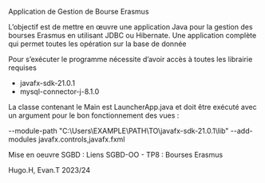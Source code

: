Application de Gestion de Bourse Erasmus

 L’objectif est de mettre en œuvre une application Java pour la gestion des bourses Erasmus en utilisant JDBC ou Hibernate. Une application complète qui permet toutes les opération sur la base de donnée

 
Pour s’exécuter le programme nécessite d’avoir accès à toutes les librairie requises
- javafx-sdk-21.0.1
- mysql-connector-j-8.1.0

La classe contenant le Main est LauncherApp.java et doit être exécuté avec un argument pour le bon fonctionnement des vues :

--module-path "C:\Users\EXAMPLE\PATH\TO\javafx-sdk-21.0.1\lib" --add-modules javafx.controls,javafx.fxml

Mise en oeuvre SGBD : Liens SGBD-OO - TP8 : Bourses Erasmus 

Hugo.H, Evan.T 2023/24
